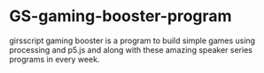 # GS-gaming-booster-program
girsscript gaming booster is a program to build simple games using processing and p5.js and along with these amazing speaker series programs in every week.
